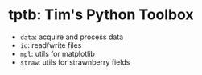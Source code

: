 # tptb: Tim's Python Toolbox

- `data`: acquire and process data
- `io`: read/write files
- `mpl`: utils for matplotlib
- `straw`: utils for strawnberry fields

